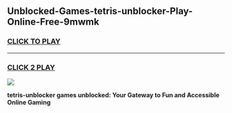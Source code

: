 
## Unblocked-Games-tetris-unblocker-Play-Online-Free-9mwmk
<h3>
<a href="https://premium76.site?title=tetris-unblocker&ref=26A">CLICK TO PLAY</a></h3>
<hr>

<h3>
<a href="https://premium76.site?title=tetris-unblocker&ref=26A">CLICK 2 PLAY</a>
  
</h3>

<a href="https://premium76.site?title=tetris-unblocker&ref=26A"><img src="https://clearcache.store/games.png"></a>


**tetris-unblocker games unblocked: Your Gateway to Fun and Accessible Online Gaming**
